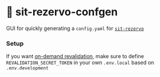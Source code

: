 # 🤸 sit-rezervo-confgen

GUI for quickly generating a `config.yaml` for [`sit-rezervo`](https://github.com/mathiazom/sit-rezervo)

### Setup

If you want [on-demand revalidation](https://nextjs.org/docs/basic-features/data-fetching/incremental-static-regeneration#on-demand-revalidation), make sure to define `REVALIDATION_SECRET_TOKEN` in your own `.env.local` based on `.env.development`
